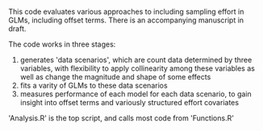 This code evaluates various approaches to including sampling effort in GLMs, including offset terms. There is an accompanying manuscript in draft.

The code works in three stages: 
1) generates 'data scenarios', which are count data determined by three variables, with flexibility to apply collinearity among these variables as well as change the magnitude and shape of some effects
2) fits a varity of GLMs to these data scenarios
3) measures performance of each model for each data scenario, to gain insight into offset terms and variously structured effort covariates

'Analysis.R' is the top script, and calls most code from 'Functions.R'
